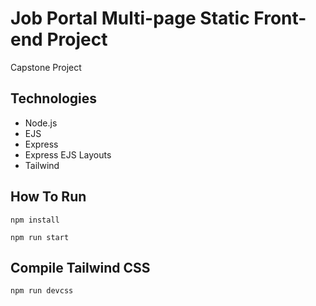 # Job Portal Multi-page Static Front-end Project

Capstone Project

## Technologies

- Node.js
- EJS
- Express
- Express EJS Layouts
- Tailwind

## How To Run

```
npm install
```

```
npm run start
```

## Compile Tailwind CSS

```
npm run devcss
```
